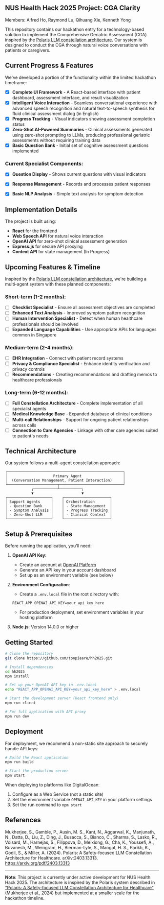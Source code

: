 ## NUS Health Hack 2025 Project: CGA Clarity
Members: Alfred Ho, Raymond Lu, Qihuang Xie, Kenneth Yong

This repository contains our hackathon entry for a technology-based solution to implement the Comprehensive Geriatric Assessment (CGA) inspired by the [Polaris LLM constellation architecture](https://arxiv.org/pdf/2403.13313). Our system is designed to conduct the CGA through natural voice conversations with patients or caregivers.

## Current Progress & Features

We've developed a portion of the functionality within the limited hackathon timeframe:

- [x] **Complete UI Framework** - A React-based interface with patient dashboard, assessment interface, and result visualization
- [x] **Intelligent Voice Interaction** - Seamless conversational experience with advanced speech recognition and natural text-to-speech synthesis for fluid clinical assessment dialog (in English)
- [x] **Progress Tracking** - Visual indicators showing assessment completion status
- [x] **Zero-Shot AI-Powered Summaries** - Clinical assessments generated using zero-shot prompting to LLMs, producing professional geriatric assessments without requiring training data
- [x] **Basic Question Bank** - Initial set of cognitive assessment questions implemented

### Current Specialist Components:
- [x] **Question Display** - Shows current questions with visual indicators
- [x] **Response Management** - Records and processes patient responses
- [x] **Basic NLP Analysis** - Simple text analysis for symptom detection


## Implementation Details

The project is built using:

- **React** for the frontend
- **Web Speech API** for natural voice interaction
- **OpenAI API** for zero-shot clinical assessment generation
- **Express.js** for secure API proxying
- **Context API** for state management (In Progress)


## Upcoming Features & Timeline

Inspired by the [Polaris LLM constellation architecture](https://arxiv.org/pdf/2403.13313), we're building a multi-agent system with these planned components:

### Short-term (1-2 months):
- [ ] **Checklist Specialist** - Ensure all assessment objectives are completed 
- [ ] **Enhanced Text Analysis** - Improved symptom pattern recognition 
- [ ] **Human Intervention Specialist** - Detect when human healthcare professionals should be involved
- [ ] **Expanded Language Capabilities** - Use appropriate APIs for languages common in Singapore

### Medium-term (2-4 months):
- [ ] **EHR Integration** - Connect with patient record systems
- [ ] **Privacy & Compliance Specialist** - Enhance identity verification and privacy controls
- [ ] **Recommendations** - Creating recommendations and drafting memos to healthcare professionals

### Long-term (6-12 months):
- [ ] **Full Constellation Architecture** - Complete implementation of all specialist agents
- [ ] **Medical Knowledge Base** - Expanded database of clinical conditions
- [ ] **Multi-call Relationships** - Support for ongoing patient relationships across calls
- [ ] **Connection to Care Agencies** - Linkage with other care agencies suited to patient's needs

## Technical Architecture

Our system follows a multi-agent constellation approach:

```
┌─────────────────────────────────────────────────────┐
│                     Primary Agent                   │
│  (Conversation Management, Patient Interaction)     │
└───────────────────────┬─────────────────────────────┘
            ┌───────────┴──────────┐
            ▼                      ▼
┌────────────────────┐    ┌─────────────────────┐
│ Support Agents     │    │ Orchestration       │
│ - Question Bank    │    │ - State Management  │
│ - Symptom Analysis │    │ - Progress Tracking │
│ - Zero-Shot LLM    │    │ - Clinical Context  │
└────────────────────┘    └─────────────────────┘
```

## Setup & Prerequisites

Before running the application, you'll need:

1. **OpenAI API Key**: 
   - Create an account at [OpenAI Platform](https://platform.openai.com)
   - Generate an API key in your account dashboard
   - Set up as an environment variable (see below)

2. **Environment Configuration**:
   - Create a `.env.local` file in the root directory with:
   ```
   REACT_APP_OPENAI_API_KEY=your_api_key_here
   ```
   - For production deployment, set environment variables in your hosting platform

3. **Node.js**: Version 14.0.0 or higher


## Getting Started

```bash
# Clone the repository
git clone https://github.com/toopieare/hh2025.git

# Install dependencies
cd hh2025
npm install

# Set up your OpenAI API key in .env.local
echo "REACT_APP_OPENAI_API_KEY=your_api_key_here" > .env.local

# Start the development server (React frontend only)
npm run client

# For full application with API proxy
npm run dev
```

## Deployment

For deployment, we recommend a non-static site approach to securely handle API keys:

```bash
# Build the React application
npm run build

# Start the production server
npm start
```

When deploying to platforms like DigitalOcean:
1. Configure as a Web Service (not a static site)
2. Set the environment variable `OPENAI_API_KEY` in your platform settings
3. Set the run command to `npm start`

## References

Mukherjee, S., Gamble, P., Ausin, M. S., Kant, N., Aggarwal, K., Manjunath, N., Datta, D., Liu, Z., Ding, J., Busacca, S., Bianco, C., Sharma, S., Lasko, R., Voisard, M., Harnejas, S., Filippova, D., Meixiong, G., Cha, K., Youssefi, A., Buvanesh, M., Weingram, H., Bierman-Lyle, S., Mangat, H. S., Parikh, K., Godil, S., & Miller, A. (2024). Polaris: A Safety-focused LLM Constellation Architecture for Healthcare. arXiv:2403.13313. https://arxiv.org/pdf/2403.13313

---

**Note:** This project is currently under active development for NUS Health Hack 2025. The architecture is inspired by the Polaris system described in ["Polaris: A Safety-focused LLM Constellation Architecture for Healthcare"](https://arxiv.org/pdf/2403.13313) (Mukherjee et al., 2024) but implemented at a smaller scale for the hackathon timeline.